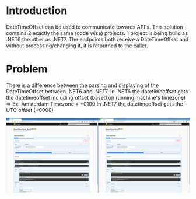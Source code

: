 # Introduction

DateTimeOffset can be used to communicate towards API's. This solution contains 2 exactly the same (code wise) projects. 1 project is being build as .NET6 the other as .NET7. The endpoints both receive a DateTimeOffset and without processing/changing it, it is retourned to the caller.

# Problem

There is a difference between the parsing and displaying of the DateTimeOffset between .NET6 and .NET7. 
In .NET6 the datetimeoffset gets the datetimeoffset including offset (based on running machine's timezone) => Ex. Amsterdam Timezone = +0100
In .NET7 the datetimeoffset gets the UTC offset (+0000)

![Image](Screenshot_ResponseBody_Difference_between_framework_NET6_and_NET7.png)